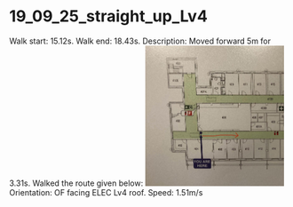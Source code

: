 # 19_09_25_straight_up_Lv4

Walk start: 15.12s.
Walk end: 18.43s.
Description: Moved forward 5m for 3.31s. Walked the route given below:
<img src="straight2.jpg" alt="drawing" width="250"/>
Orientation: OF facing ELEC Lv4 roof.
Speed: 1.51m/s